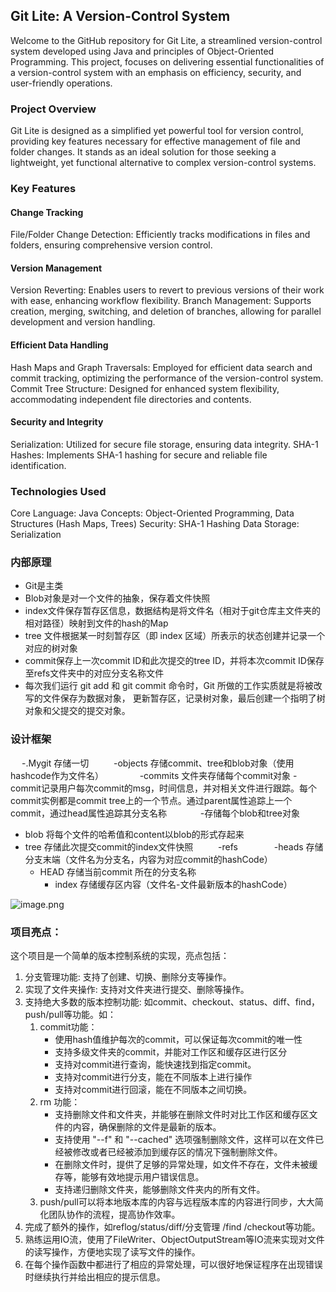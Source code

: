 ## Git Lite: A Version-Control System
Welcome to the GitHub repository for Git Lite, a streamlined version-control system developed using Java and principles of Object-Oriented Programming. This project,  focuses on delivering essential functionalities of a version-control system with an emphasis on efficiency, security, and user-friendly operations.

### Project Overview
Git Lite is designed as a simplified yet powerful tool for version control, providing key features necessary for effective management of file and folder changes. It stands as an ideal solution for those seeking a lightweight, yet functional alternative to complex version-control systems.

### Key Features
#### Change Tracking
File/Folder Change Detection: Efficiently tracks modifications in files and folders, ensuring comprehensive version control.
#### Version Management
Version Reverting: Enables users to revert to previous versions of their work with ease, enhancing workflow flexibility.
Branch Management: Supports creation, merging, switching, and deletion of branches, allowing for parallel development and version handling.
#### Efficient Data Handling
Hash Maps and Graph Traversals: Employed for efficient data search and commit tracking, optimizing the performance of the version-control system.
Commit Tree Structure: Designed for enhanced system flexibility, accommodating independent file directories and contents.
#### Security and Integrity
Serialization: Utilized for secure file storage, ensuring data integrity.
SHA-1 Hashes: Implements SHA-1 hashing for secure and reliable file identification.
### Technologies Used
Core Language: Java
Concepts: Object-Oriented Programming, Data Structures (Hash Maps, Trees)
Security: SHA-1 Hashing
Data Storage: Serialization

### 内部原理

- Git是主类
- Blob对象是对一个文件的抽象，保存着文件快照
- index文件保存暂存区信息，数据结构是将文件名（相对于git仓库主文件夹的相对路径）映射到文件的hash的Map
- tree 文件根据某一时刻暂存区（即 index 区域）所表示的状态创建并记录一个对应的树对象
- commit保存上一次commit ID和此次提交的tree ID，并将本次commit ID保存至refs文件夹中的对应分支名称文件
- 每次我们运行 git add 和 git commit 命令时，Git 所做的工作实质就是将被改写的文件保存为数据对象， 更新暂存区，记录树对象，最后创建一个指明了树对象和父提交的提交对象。

### 设计框架

  -.Mygit 存储一切
    -objects 存储commit、tree和blob对象（使用hashcode作为文件名）
     	-commits 文件夹存储每个commit对象
-commit记录用户每次commit的msg，时间信息，并对相关文件进行跟踪。每个commit实例都是commit tree上的一个节点。通过parent属性追踪上一个commit，通过head属性追踪其分支名称
     -存储每个blob和tree对象

- blob 将每个文件的哈希值和content以blob的形式存起来
- tree 存储此次提交commit的index文件快照
      -refs
       	-heads 存储分支末端（文件名为分支名，内容为对应commit的hashCode）
     - HEAD 存储当前commit 所在的分支名称
       - index 存储缓存区内容（文件名-文件最新版本的hashCode）

![image.png](https://cdn.nlark.com/yuque/0/2023/png/32665762/1673527305413-5a08c06a-7cf0-4f5c-8885-47d7f81b87dc.png#averageHue=%23efefef&clientId=u3cea3ec8-207f-4&from=paste&height=815&id=ufcbb2de0&originHeight=815&originWidth=962&originalType=binary&ratio=1&rotation=0&showTitle=false&size=99143&status=done&style=none&taskId=ucbfd0bd9-14e4-423d-ba6c-045db66e0ec&title=&width=962)

### 项目亮点： 

这个项目是一个简单的版本控制系统的实现，亮点包括：

1. 分支管理功能: 支持了创建、切换、删除分支等操作。
2. 实现了文件夹操作: 支持对文件夹进行提交、删除等操作。
3. 支持绝大多数的版本控制功能: 如commit、checkout、status、diff、find，push/pull等功能。如：
   1.  commit功能：
       - 使用hash值维护每次的commit，可以保证每次commit的唯一性
       - 支持多级文件夹的commit，并能对工作区和缓存区进行区分
       - 支持对commit进行查询，能快速找到指定commit。
       - 支持对commit进行分支，能在不同版本上进行操作
       - 支持对commit进行回滚，能在不同版本之间切换。
   2.  rm 功能：
       - 支持删除文件和文件夹，并能够在删除文件时对比工作区和缓存区文件的内容，确保删除的文件是最新的版本。
       - 支持使用 "--f" 和 "--cached" 选项强制删除文件，这样可以在文件已经被修改或者已经被添加到缓存区的情况下强制删除文件。
       - 在删除文件时，提供了足够的异常处理，如文件不存在，文件未被缓存等，能够有效地提示用户错误信息。
       - 支持递归删除文件夹，能够删除文件夹内的所有文件。
   3.  push/pull可以将本地版本库的内容与远程版本库的内容进行同步，大大简化团队协作的流程，提高协作效率。
4. 完成了额外的操作，如reflog/status/diff/分支管理 /find /checkout等功能。
5. 熟练运用IO流，使用了FileWriter、ObjectOutputStream等IO流来实现对文件的读写操作，方便地实现了读写文件的操作。
6. 在每个操作函数中都进行了相应的异常处理，可以很好地保证程序在出现错误时继续执行并给出相应的提示信息。

